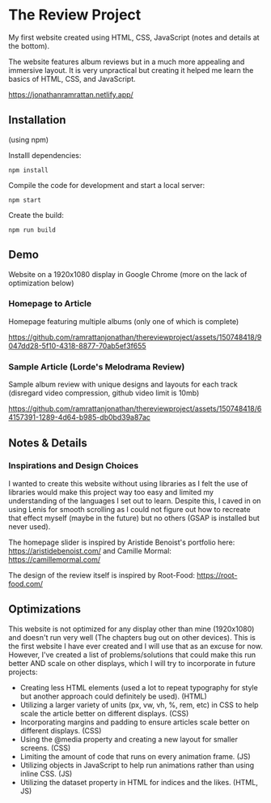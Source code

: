 # The Review Project

My first website created using HTML, CSS, JavaScript (notes and details at the bottom).

The website features album reviews but in a much more appealing and immersive layout. It is very unpractical but creating it helped me learn the basics of HTML, CSS, and JavaScript. 

https://jonathanramrattan.netlify.app/ 

## Installation

(using npm)

Installl dependencies: 

`npm install`

Compile the code for development and start a local server:

`npm start`

Create the build:

`npm run build`


## Demo

Website on a 1920x1080 display in Google Chrome (more on the lack of optimization below)

### Homepage to Article

Homepage featuring multiple albums (only one of which is complete)

https://github.com/ramrattanjonathan/thereviewproject/assets/150748418/9047dd28-5f10-4318-8877-70ab5ef3f655

### Sample Article (Lorde's Melodrama Review)

Sample album review with unique designs and layouts for each track (disregard video compression, github video limit is 10mb)

https://github.com/ramrattanjonathan/thereviewproject/assets/150748418/64157391-1289-4d64-b985-db0bd39a87ac


## Notes & Details

### Inspirations and Design Choices

I wanted to create this website without using libraries as I felt the use of libraries would make this project way too easy and limited my understanding of the languages I set out to learn. Despite this, I caved in on using Lenis for smooth scrolling as I could not figure out how to recreate that effect myself (maybe in the future) but no others (GSAP is installed but never used).

The homepage slider is inspired by Aristide Benoist's portfolio here: https://aristidebenoist.com/ and Camille Mormal: https://camillemormal.com/

The design of the review itself is inspired by Root-Food: https://root-food.com/


## Optimizations

This website is not optimized for any display other than mine (1920x1080) and doesn't run very well (The chapters bug out on other devices). This is the first website I have ever created and I will use that as an excuse for now. However, I've created a list of problems/solutions that could make this run better AND scale on other displays, which I will try to incorporate in future projects:

- Creating less HTML elements (used a lot to repeat typography for style but another approach could definitely be used). (HTML)
- Utilizing a larger variety of units (px, vw, vh, %, rem, etc) in CSS to help scale the article better on different displays. (CSS)
- Incorporating margins and padding to ensure articles scale better on different displays. (CSS)
- Using the @media property and creating a new layout for smaller screens. (CSS)
- Limiting the amount of code that runs on every animation frame. (JS)
- Utilizing objects in JavaScript to help run animations rather than using inline CSS. (JS)
- Utilizing the dataset property in HTML for indices and the likes. (HTML, JS)

  

